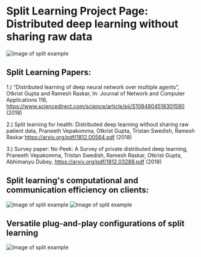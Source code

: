 # Split Learning Project Page: Distributed deep learning without sharing raw data
![Image of split example](https://splitlearning.github.io/diab1.png)

## Split Learning Papers:

1.) “Distributed learning of deep neural network over multiple agents”, Otkrist Gupta and Ramesh Raskar, In: Journal of Network and Computer Applications 116, https://www.sciencedirect.com/science/article/pii/S1084804518301590 (2018)

2.) Split learning for health: Distributed deep learning without sharing raw patient data, Praneeth Vepakomma, Otkrist Gupta, Tristan Swedish, Ramesh Raskar https://arxiv.org/pdf/1812.00564.pdf (2018)

3.) Survey paper: No Peek: A Survey of private distributed deep learning, Praneeth Vepakomma, Tristan Swedish, Ramesh Raskar, Otkrist Gupta, Abhimanyu Dubey, https://arxiv.org/pdf/1812.03288.pdf (2018)

## Split learning's computational and communication efficiency on clients:
![Image of split example](https://splitlearning.github.io/splitTable.png)
![Image of split example](https://splitlearning.github.io/splitPlot.png)

## Versatile plug-and-play configurations of split learning
![Image of split example](https://splitlearning.github.io/splitConfig.png)
